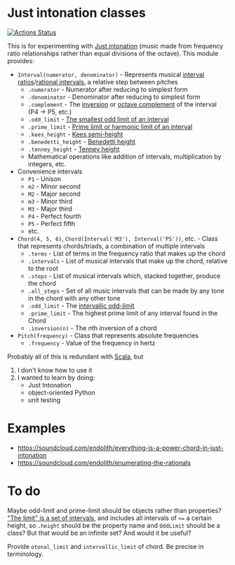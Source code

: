 # Just intonation classes
[![Actions Status](https://github.com/endolith/just_intonation/workflows/Python%20package/badge.svg)](https://github.com/endolith/just_intonation/actions)

This is for experimenting with [Just intonation](https://en.wikipedia.org/wiki/Just_intonation) (music made from frequency ratio relationships rather than equal divisions of the octave).  This module provides:

* `Interval(numerator, denominator)` - Represents musical [interval ratios](https://en.wikipedia.org/wiki/Interval_ratio)/[rational intervals](https://en.xen.wiki/w/Interval), a relative step between pitches
  * `.numerator` - Numerator after reducing to simplest form
  * `.denominator` - Denominator after reducing to simplest form
  * `.complement` - The [inversion](https://en.wikipedia.org/wiki/Inversion_(music)#Intervals) or [octave complement](https://en.xen.wiki/w/Octave_complement) of the interval (P4 → P5, etc.)
  * `.odd_limit` - [The smallest odd limit of an interval](https://en.xen.wiki/w/Odd_limit#Odd_limit_of_a_ratio)
  * `.prime_limit` - [Prime limit or harmonic limit of an interval](https://en.xen.wiki/w/Harmonic_limit)
  * `.kees_height` - [Kees semi-height](https://en.xen.wiki/w/Kees_semi-height)
  * `.benedetti_height` - [Benedetti height](https://en.xen.wiki/w/Benedetti_height)
  * `.tenney_height` - [Tenney height](https://en.xen.wiki/w/Tenney_height)
  * Mathematical operations like addition of intervals, multiplication by integers, etc.
* Convenience intervals
  * `P1` - Unison
  * `m2` - Minor second
  * `M2` - Major second
  * `m3` - Minor third
  * `M3` - Major third
  * `P4` - Perfect fourth
  * `P5` - Perfect fifth
  * etc.
* `Chord(4, 5, 6)`, `Chord(Interval('M3'), Interval('P5'))`, etc. - Class that represents chords/triads, a combination of multiple intervals
  * `.terms` - List of terms in the frequency ratio that makes up the chord
  * `.intervals` - List of musical intervals that make up the chord, relative to the root
  * `.steps` - List of musical intervals which, stacked together, produce the chord
  * `.all_steps` - Set of all music intervals that can be made by any tone in the chord with any other tone
  * `.odd_limit` - The [intervallic odd-limit](https://en.xen.wiki/w/Odd_limit#Relationship_to_other_limits)
  * `.prime_limit` - The highest prime limit of any interval found in the Chord
  * `.inversion(n)` - The *n*th inversion of a chord
* `Pitch(frequency)` - Class that represents absolute frequencies
  * `.frequency` - Value of the frequency in hertz

Probably all of this is redundant with [Scala](http://www.huygens-fokker.org/scala/), but

1. I don't know how to use it
2. I wanted to learn by doing:
   - Just Intonation
   - object-oriented Python
   - unit testing

# Examples

* https://soundcloud.com/endolith/everything-is-a-power-chord-in-just-intonation
* https://soundcloud.com/endolith/enumerating-the-rationals

# To do

Maybe odd-limit and prime-limit should be objects rather than properties?
["The limit" is a set of intervals](https://en.xen.wiki/w/Odd_limit), and includes 
all intervals of `<=` a certain
height, so `.height` should be the property name and `OddLimit` should be a class?
But that would be an infinite set?  And would it be useful?

Provide `otonal_limit` and `intervallic_limit` of chord.  Be precise in terminology.
